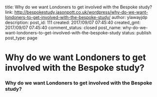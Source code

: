 title: Why do we want Londoners to get involved with the Bespoke study?
link: http://bespokestudy.jasonpott.co.uk/wordpress/why-do-we-want-londoners-to-get-involved-with-the-bespoke-study/
author: ylawayjdp
description: 
post_id: 111
created: 2017/09/07 07:45:40
created_gmt: 2017/09/07 07:45:40
comment_status: closed
post_name: why-do-we-want-londoners-to-get-involved-with-the-bespoke-study
status: publish
post_type: page

# Why do we want Londoners to get involved with the Bespoke study?

### **Why do we want Londoners to get involved with the Bespoke study?**